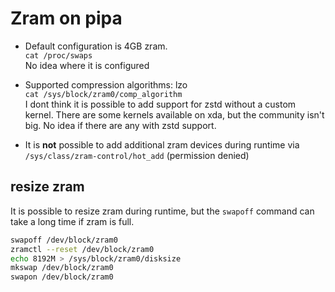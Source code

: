 # Zram on pipa

- Default configuration is 4GB zram. \
  `cat /proc/swaps` \
  No idea where it is configured

- Supported compression algorithms: lzo \
  `cat /sys/block/zram0/comp_algorithm` \
  I dont think it is possible to add support for zstd without a custom kernel. There are some kernels available on xda, but the community isn't big. No idea if there are any with zstd support.

- It is **not** possible to add additional zram devices during runtime via `/sys/class/zram-control/hot_add` (permission denied)

## resize zram
It is possible to resize zram during runtime, but the `swapoff` command can take a long time if zram is full.

```bash
swapoff /dev/block/zram0
zramctl --reset /dev/block/zram0
echo 8192M > /sys/block/zram0/disksize
mkswap /dev/block/zram0
swapon /dev/block/zram0
```